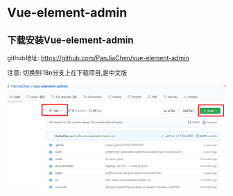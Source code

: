 # Vue-element-admin

## 下载安装Vue-element-admin

github地址: https://github.com/PanJiaChen/vue-element-admin

注意: 切换到i18n分支上在下载项目,是中文版

![image-20210203002859961](assets/image-20210203002859961.png)

